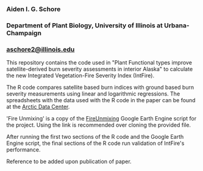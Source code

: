 ### Aiden I. G. Schore
### Department of Plant Biology, University of Illinois at Urbana-Champaign
### [aschore2@illinois.edu](mailto:aschore2@illinois.edu)

This repository contains the code used in "Plant Functional types improve satellite-derived burn severity assessments in interior Alaska" to calculate
the new Integrated Vegetation-Fire Severity Index (IntFire).

The R code compares satellite based burn indices with ground based burn severity measurements using linear and logarithmic regressions.
The spreadsheets with the data used with the R code in the paper can be found at the [Arctic Data Center](https://doi.org/10.18739/A25H7BW3S).

'Fire Unmixing' is a copy of the [FireUnmixing](https://code.earthengine.google.com/88c730cdfb38c808b4ef791fd36d8ed7) Google Earth Engine script for the project. 
Using the link is recommended over cloning the provided file.

After running the first two sections of the R code and the Google Earth Engine script, the final sections of the R code run validation of IntFire's performance.

Reference to be added upon publication of paper.
